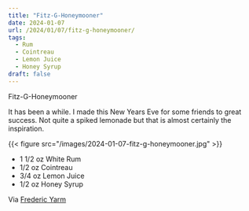```yaml
---
title: "Fitz-G-Honeymooner"
date: 2024-01-07
url: /2024/01/07/fitz-g-honeymooner/
tags:
  - Rum
  - Cointreau
  - Lemon Juice
  - Honey Syrup 
draft: false
---
```


Fitz-G-Honeymooner

It has been a while. I made this New Years Eve for some friends to great success. Not quite a spiked lemonade but that is almost certainly the inspiration.


{{< figure src="/images/2024-01-07-fitz-g-honeymooner.jpg" >}}

* 1 1/2 oz White Rum
* 1/2 oz Cointreau
* 3/4 oz Lemon Juice
* 1/2 oz Honey Syrup

Via [Frederic Yarm](http://cocktailvirgin.blogspot.com/2020/05/fitz-g-honeymooner.html)
